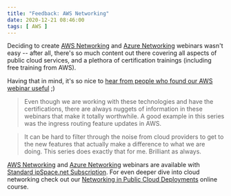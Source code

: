 ```yaml
---
title: "Feedback: AWS Networking"
date: 2020-12-21 08:46:00
tags: [ AWS ]
---
```

Deciding to create [AWS Networking](https://www.ipspace.net/Amazon_Web_Services_Networking) and [Azure Networking](https://www.ipspace.net/Microsoft_Azure_Networking) webinars wasn't easy -- after all, there's so much content out there covering all aspects of public cloud services, and a plethora of certification trainings (including free training from AWS).

Having that in mind, it's so nice to [hear from people who found our AWS webinar useful](https://www.ipspace.net/Amazon_Web_Services_Networking#Happy_Campers) ;)

> Even though we are working with these technologies and have the certifications, there are always nuggets of information in these webinars that make it totally worthwhile. A good example in this series was the ingress routing feature updates in AWS. 

> It can be hard to filter through the noise from cloud providers to get to the new features that actually make a difference to what we are doing. This series does exactly that for me. Brilliant as always. 

[AWS Networking](https://www.ipspace.net/Amazon_Web_Services_Networking) and [Azure Networking](https://www.ipspace.net/Microsoft_Azure_Networking) webinars are available with [Standard ipSpace.net Subscription](https://www.ipspace.net/Subscription/). For even deeper dive into cloud networking check out our [Networking in Public Cloud Deployments](https://www.ipspace.net/PubCloud/) online course.